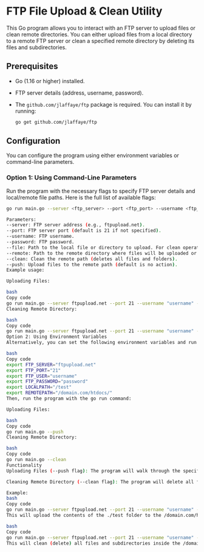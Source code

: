 # FTP File Upload & Clean Utility

This Go program allows you to interact with an FTP server to upload files or clean remote directories. You can either upload files from a local directory to a remote FTP server or clean a specified remote directory by deleting its files and subdirectories.

## Prerequisites

- Go (1.16 or higher) installed.
- FTP server details (address, username, password).
- The `github.com/jlaffaye/ftp` package is required. You can install it by running:

    ```bash
    go get github.com/jlaffaye/ftp
    ```

## Configuration

You can configure the program using either environment variables or command-line parameters.

### Option 1: Using Command-Line Parameters

Run the program with the necessary flags to specify FTP server details and local/remote file paths. Here is the full list of available flags:

```bash
go run main.go --server <ftp_server> --port <ftp_port> --username <ftp_user> --password <ftp_password> --file <local_file_or_directory> --remote <remote_directory> [--clean] [--push]

Parameters:
--server: FTP server address (e.g., ftpupload.net).
--port: FTP server port (default is 21 if not specified).
--username: FTP username.
--password: FTP password.
--file: Path to the local file or directory to upload. For clean operation, this is not required.
--remote: Path to the remote directory where files will be uploaded or cleaned.
--clean: Clean the remote path (deletes all files and folders).
--push: Upload files to the remote path (default is no action).
Example usage:

Uploading Files:

bash
Copy code
go run main.go --server ftpupload.net --port 21 --username "username" --password "password" --file ./test --remote /domain.com/htdocs/
Cleaning Remote Directory:

bash
Copy code
go run main.go --server ftpupload.net --port 21 --username "username" --password "password" --remote /domain.com/htdocs/ --clean
Option 2: Using Environment Variables
Alternatively, you can set the following environment variables and run the program without parameters.

bash
Copy code
export FTP_SERVER="ftpupload.net"
export FTP_PORT="21"
export FTP_USER="username"
export FTP_PASSWORD="password"
export LOCALPATH="/test"
export REMOTEPATH="/domain.com/htdocs/"
Then, run the program with the go run command:

Uploading Files:

bash
Copy code
go run main.go --push
Cleaning Remote Directory:

bash
Copy code
go run main.go --clean
Functionality
Uploading Files (--push flag): The program will walk through the specified local directory and upload all files and subdirectories to the remote FTP server. If the local path is a file, it will upload that file to the remote directory.

Cleaning Remote Directory (--clean flag): The program will delete all files and subdirectories in the specified remote directory.

Example:
bash
Copy code
go run main.go --server ftpupload.net --port 21 --username "username" --password "password" --file ./test --remote /domain.com/htdocs/ --push
This will upload the contents of the ./test folder to the /domain.com/htdocs/ folder on the FTP server.

bash
Copy code
go run main.go --server ftpupload.net --port 21 --username "username" --password "password" --remote /domain.com/htdocs/ --clean
This will clean (delete) all files and subdirectories inside the /domain.com/htdocs/ folder on the FTP server.
